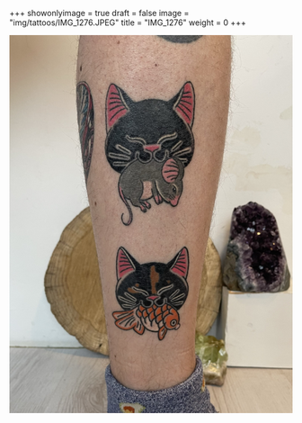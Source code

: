 +++
showonlyimage = true
draft = false
image = "img/tattoos/IMG_1276.JPEG"
title = "IMG_1276"
weight = 0
+++

![image](/img/tattoos/IMG_1276.JPEG)
